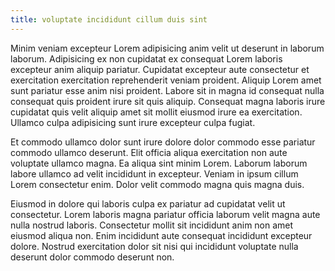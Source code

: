 ```yaml
---
title: voluptate incididunt cillum duis sint
---
```


Minim veniam excepteur Lorem adipisicing anim velit ut deserunt in laborum laborum. Adipisicing ex non cupidatat ex consequat Lorem laboris excepteur anim aliquip pariatur. Cupidatat excepteur aute consectetur et exercitation exercitation reprehenderit veniam proident. Aliquip Lorem amet sunt pariatur esse anim nisi proident. Labore sit in magna id consequat nulla consequat quis proident irure sit quis aliquip. Consequat magna laboris irure cupidatat quis velit aliquip amet sit mollit eiusmod irure ea exercitation. Ullamco culpa adipisicing sunt irure excepteur culpa fugiat.

Et commodo ullamco dolor sunt irure dolore dolor commodo esse pariatur commodo ullamco deserunt. Elit officia aliqua exercitation non aute voluptate ullamco magna. Ea aliqua sint minim Lorem. Laborum laborum labore ullamco ad velit incididunt in excepteur. Veniam in ipsum cillum Lorem consectetur enim. Dolor velit commodo magna quis magna duis.

Eiusmod in dolore qui laboris culpa ex pariatur ad cupidatat velit ut consectetur. Lorem laboris magna pariatur officia laborum velit magna aute nulla nostrud laboris. Consectetur mollit sit incididunt anim non amet eiusmod aliqua non. Enim incididunt aute consequat incididunt excepteur dolore. Nostrud exercitation dolor sit nisi qui incididunt voluptate nulla deserunt dolor commodo deserunt non.
